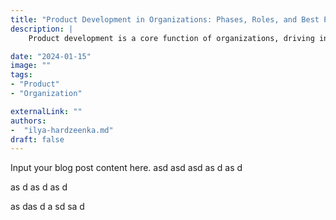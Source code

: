 ```yaml
---
title: "Product Development in Organizations: Phases, Roles, and Best Practices"
description: |
    Product development is a core function of organizations, driving innovation and value creation. This blog post explores the product lifecycle, from idea generation and market research to design, prototyping, and launch. It highlights key roles involved in product development, including product managers, designers, engineers, and marketers, as well as best practices for cross-functional collaboration. By understanding the process and key players, readers will gain insights into how successful products are created and delivered to market.

date: "2024-01-15"
image: ""
tags:
- "Product"
- "Organization"

externalLink: ""
authors:
-  "ilya-hardzeenka.md"
draft: false
---
```

Input your blog post content here.
asd
asd
asd
as
d
as
d

as
d
as
d
as
d

as
das
d
a
sd
sa
d